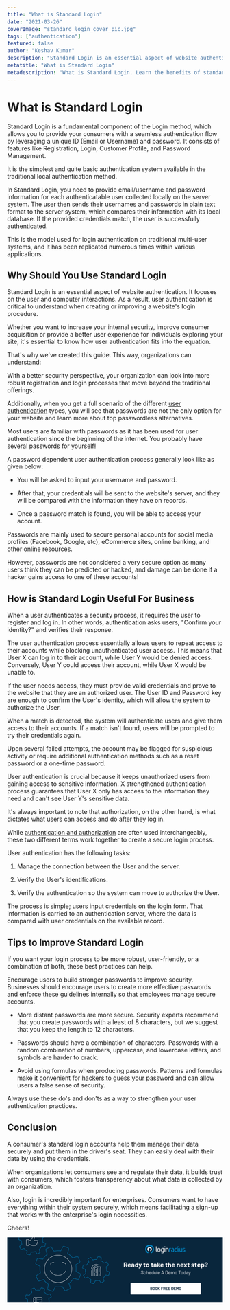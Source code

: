 ```yaml
---
title: "What is Standard Login"
date: "2021-03-26"
coverImage: "standard_login_cover_pic.jpg"
tags: ["authentication"]
featured: false
author: "Keshav Kumar"
description: "Standard Login is an essential aspect of website authentication. With a better security perspective, your organization can look into more robust registration and login processes that move beyond the traditional offerings. That's why we've created this guide."
metatitle: "What is Standard Login"
metadescription: "What is Standard Login. Learn the benefits of standard login for your business  along with tips to encourage users to build stronger passwords and improve security."
---
```


# What is Standard Login

Standard Login is a fundamental component of the Login method, which allows you to provide your consumers with a seamless authentication flow by leveraging a unique ID (Email or Username) and password. It consists of features like Registration, Login, Customer Profile, and Password Management.

It is the simplest and quite basic authentication system available in the traditional local authentication method.

In Standard Login, you need to provide email/username and password information for each authenticatable user collected locally on the server system. The user then sends their usernames and passwords in plain text format to the server system, which compares their information with its local database. If the provided credentials match, the user is successfully authenticated.

This is the model used for login authentication on traditional multi-user systems, and it has been replicated numerous times within various applications.

## Why Should You Use Standard Login

Standard Login is an essential aspect of website authentication. It focuses on the user and computer interactions. As a result, user authentication is critical to understand when creating or improving a website's login procedure.


Whether you want to increase your internal security, improve consumer acquisition or provide a better user experience for individuals exploring your site, it's essential to know how user authentication fits into the equation.

  
That's why we've created this guide. This way, organizations can understand:


With a better security perspective, your organization can look into more robust registration and login processes that move beyond the traditional offerings.

  
Additionally, when you get a full scenario of the different [user authentication](https://www.loginradius.com/authentication/) types, you will see that passwords are not the only option for your website and learn more about top passwordless alternatives.


Most users are familiar with passwords as it has been used for user authentication since the beginning of the internet. You probably have several passwords for yourself!


A password dependent user authentication process generally look like as given below:

-   You will be asked to input your username and password.
    
-   After that, your credentials will be sent to the website's server, and they will be compared with the information they have on records.
    
-   Once a password match is found, you will be able to access your account.
    

Passwords are mainly used to secure personal accounts for social media profiles (Facebook, Google, etc), eCommerce sites, online banking, and other online resources.
 

However, passwords are not considered a very secure option as many users think they can be predicted or hacked, and damage can be done if a hacker gains access to one of these accounts!

## How is Standard Login Useful For Business

When a user authenticates a security process, it requires the user to register and log in. In other words, authentication asks users, "Confirm your identity?" and verifies their response.


The user authentication process essentially allows users to repeat access to their accounts while blocking unauthenticated user access. This means that User X can log in to their account, while User Y would be denied access. Conversely, User Y could access their account, while User X would be unable to.


If the user needs access, they must provide valid credentials and prove to the website that they are an authorized user. The User ID and Password key are enough to confirm the User's identity, which will allow the system to authorize the User.

  
When a match is detected, the system will authenticate users and give them access to their accounts. If a match isn't found, users will be prompted to try their credentials again.

  
Upon several failed attempts, the account may be flagged for suspicious activity or require additional authentication methods such as a reset password or a one-time password.


User authentication is crucial because it keeps unauthorized users from gaining access to sensitive information. X strengthened authentication process guarantees that User X only has access to the information they need and can't see User Y's sensitive data.


It's always important to note that authorization, on the other hand, is what dictates what users can access and do after they log in.


While [authentication and authorization](https://www.loginradius.com/blog/start-with-identity/2020/06/authentication-vs-authorization-infographic/) are often used interchangeably, these two different terms work together to create a secure login process.

User authentication has the following tasks:

1.  Manage the connection between the User and the server.
    
2.  Verify the User's identifications.
    
3.  Verify the authentication so the system can move to authorize the User.
    

  

The process is simple; users input credentials on the login form. That information is carried to an authentication server, where the data is compared with user credentials on the available record.

## Tips to Improve Standard Login

If you want your login process to be more robust, user-friendly, or a combination of both, these best practices can help.

  

Encourage users to build stronger passwords to improve security. Businesses should encourage users to create more effective passwords and enforce these guidelines internally so that employees manage secure accounts.

  

-   More distant passwords are more secure. Security experts recommend that you create passwords with a least of 8 characters, but we suggest that you keep the length to 12 characters.
    
-   Passwords should have a combination of characters. Passwords with a random combination of numbers, uppercase, and lowercase letters, and symbols are harder to crack.
    
-   Avoid using formulas when producing passwords. Patterns and formulas make it convenient for [hackers to guess your password](https://www.loginradius.com/blog/engineering/password-security-best-practices-compliance/) and can allow users a false sense of security.
    

Always use these do's and don'ts as a way to strengthen your user authentication practices.

  

## Conclusion

A consumer's standard login accounts help them manage their data securely and put them in the driver's seat. They can easily deal with their data by using the credentials.

When organizations let consumers see and regulate their data, it builds trust with consumers, which fosters transparency about what data is collected by an organization.

Also, login is incredibly important for enterprises. Consumers want to have everything within their system securely, which means facilitating a sign-up that works with the enterprise's login necessities.

Cheers!

[![book-a-demo-loginradius](../../assets/book-a-demo-loginradius.png)](https://www.loginradius.com/book-a-demo/)